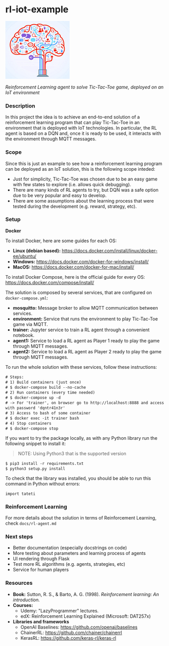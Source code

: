 rl-iot-example
==============

![Logo](docs/imgs/brain-iot.jpg)


*Reinforcement Learning agent to solve Tic-Tac-Toe game, deployed on an IoT environment*

### Description

In this project the idea is to achieve an end-to-end solution of a reinforcement learning program that can play Tic-Tac-Toe in an environment that is deployed with IoT technologies. In particular, the RL agent is based on a DQN and, once it is ready to be used, it interacts with the environment through MQTT messages.


### Scope 

Since this is just an example to see how a reinforcement learning program can be deployed as an IoT solution, this is the following scope inteded:

- Just for simplicity, Tic-Tac-Toe was chosen due to be an easy game with few states to explore (i.e. allows quick debugging).
- There are many kinds of RL agents to try, but DQN was a safe option due to be very popular and easy to develop.
- There are some assumptions about the learning process that were tested during the development (e.g. reward, strategy, etc).


### Setup

**Docker**

To install Docker, here are some guides for each OS:

- **Linux (debian based):** https://docs.docker.com/install/linux/docker-ee/ubuntu/
- **Windows:** https://docs.docker.com/docker-for-windows/install/
- **MacOS:** https://docs.docker.com/docker-for-mac/install/


To install Docker Compose, here is the official guide for every OS: https://docs.docker.com/compose/install/


The solution is composed by several services, that are configured on `docker-compose.yml`:
- **mosquitto:** Message broker to allow MQTT communication between services.
- **environment:** Service that runs the environment to play Tic-Tac-Toe game via MQTT.
- **trainer:** Jupyter service to train a RL agent through a convenient notebook.
- **agent1:** Service to load a RL agent as Player 1 ready to play the game through MQTT messages.
- **agent2:** Service to load a RL agent as Player 2 ready to play the game through MQTT messages.

To run the whole solution with these services, follow these instructions:

```
# Steps:
# 1) Build containers (just once)
# $ docker-compose build --no-cache
# 2) Run containers (every time needed)
# $ docker-compose up -d
# -> For 'trainer', on browser go to http://localhost:8888 and access with password 'dqntr41n3r'
# 3) Access to bash of some container
# $ docker exec -it trainer bash
# 4) Stop containers
# $ docker-compose stop
```

If you want to try the package locally, as with any Python library run the following snippet to install it:

> NOTE: Using Python3 that is the supported version

```
$ pip3 install -r requirements.txt
$ python3 setup.py install
```

To check that the library was installed, you should be able to run this command in Python without errors:

```python3
import tateti
```


### Reinforcement Learning 

For more details about the solution in terms of Reinforcement Learning, check `docs/rl-agent.md`


### Next steps

- Better documentation (especially docstrings on code)
- More testing about parameters and learning process of agents
- UI rendering through Flask
- Test more RL algorithms (e.g. agents, strategies, etc)
- Service for human players


### Resources

- **Book:** Sutton, R. S., & Barto, A. G. (1998). *Reinforcement learning: An introduction.*
- **Courses:**
  - Udemy: "LazyProgrammer" lectures.  
  - edX: Reinforcement Learning Explained (Microsoft: DAT257x)
- **Libraries and frameworks**
  - OpenAI Baselines: https://github.com/openai/baselines
  - ChainerRL: https://github.com/chainer/chainerrl
  - KerasRL: https://github.com/keras-rl/keras-rl


